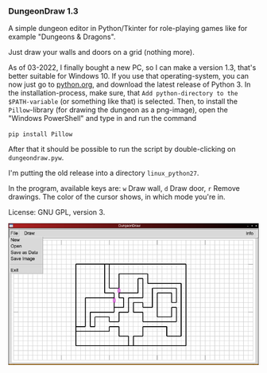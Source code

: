 ### DungeonDraw 1.3

A simple dungeon editor in Python/Tkinter for role-playing games like for example "Dungeons & Dragons".

Just draw your walls and doors on a grid (nothing more).

As of 03-2022, I finally bought a new PC, so I can make a version 1.3, that's better suitable for Windows 10. If you use that operating-system, you can now just go to [python.org](https://www.python.org/downloads/), and download the latest release of Python 3. In the installation-process, make sure, that `Add python-directory to the $PATH-variable` (or something like that) is selected.
Then, to install the `Pillow`-library (for drawing the dungeon as a png-image), open the "Windows PowerShell" and type in and run the command

`pip install Pillow`

After that it should be possible to run the script by double-clicking on `dungeondraw.pyw`.

I'm putting the old release into a directory `linux_python27`.

In the program, available keys are: `w` Draw wall, `d` Draw door, `r` Remove drawings. The color of the cursor shows, in which mode you're in.

License: GNU GPL, version 3.

![DungeonDraw](https://github.com/hlubenow/DungeonDraw/blob/main/dungeondraw.png)
